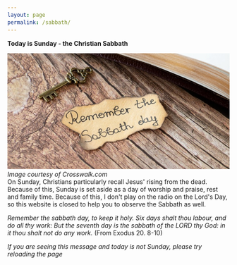 ```yaml
---
layout: page
permalink: /sabbath/
---
```


**Today is Sunday - the Christian Sabbath**

![Sabbath](/images/sabbath.jpg)
<br>*Image courtesy of Crosswalk.com*
<br>
On Sunday, Christians particularly recall Jesus' rising from the dead. Because of this, Sunday is set aside as a day of worship and praise, rest and family time. 
Because of this, I don't play on the radio on the Lord's Day, so this website is closed to help you to observe the Sabbath as well.

*Remember the sabbath day, to keep it holy.*
*Six days shalt thou labour, and do all thy work:*
*But the seventh day is the sabbath of the LORD thy God: in it thou shalt not do any work.*
(From Exodus 20. 8-10)

*If you are seeing this message and today is not Sunday, please try reloading the page*
